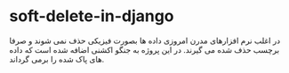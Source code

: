 # soft-delete-in-django
در اغلب نرم افزارهای مدرن امروزی داده ها بصورت فیزیکی حذف نمی شوند و صرفا برچسب حذف شده می گیرند. در این پروژه به جنگو اکشنی اضافه شده است که داده های پاک شده را برمی گرداند.
